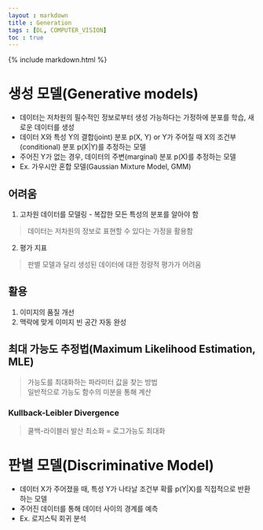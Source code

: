 ```yaml
---
layout : markdown
title : Generation
tags : [DL, COMPUTER_VISION]
toc : true
---
```


{% include markdown.html %}

# 생성 모델(Generative models)

- 데이터는 저차원의 필수적인 정보로부터 생성 가능하다는 가정하에 분포를 학습, 새로운 데이터를 생성
- 데이터 X와 특성 Y의 결합(joint) 분포 p(X, Y) or Y가 주어질 때 X의 조건부(conditional) 분포 p(X\|Y)를 추정하는 모델
- 주어진 Y가 없는 경우, 데이터의 주변(marginal) 분포 p(X)를 추정하는 모델
- Ex. 가우시안 혼합 모델(Gaussian Mixture Model, GMM)

## 어려움

1. 고차원 데이터를 모델링 - 복잡한 모든 특성의 분포를 알아야 함
> 데이터는 저차원의 정보로 표현할 수 있다는 가정을 활용함
2. 평가 지표
> 판별 모델과 달리 생성된 데이터에 대한 정량적 평가가 어려움

## 활용

1. 이미지의 품질 개선
2. 맥락에 맞게 이미지 빈 공간 자동 완성

## 최대 가능도 추정법(Maximum Likelihood Estimation, MLE)

> 가능도를 최대화하는 파라미터 값을 찾는 방법  
> 일반적으로 가능도 함수의 미분을 통해 계산

### Kullback-Leibler Divergence

> 쿨백-라이블러 발산 최소화 = 로그가능도 최대화

# 판별 모델(Discriminative Model)

- 데이터 X가 주어졌을 때, 특성 Y가 나타날 조건부 확률 p(Y\|X)를 직접적으로 반환하는 모델
- 주어진 데이터를 통해 데이터 사이의 경계를 예측
- Ex. 로지스틱 회귀 분석
